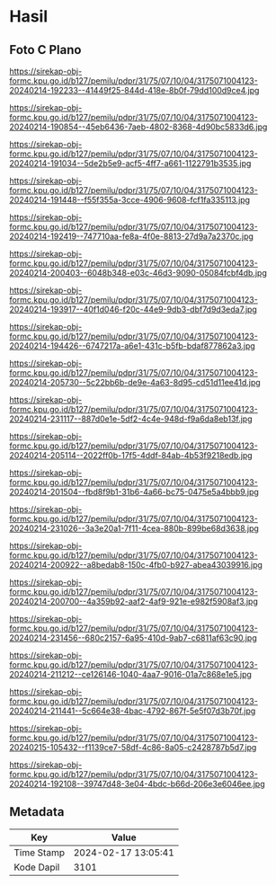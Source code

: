 # Hasil

## Foto C Plano

https://sirekap-obj-formc.kpu.go.id/b127/pemilu/pdpr/31/75/07/10/04/3175071004123-20240214-192233--41449f25-844d-418e-8b0f-79dd100d9ce4.jpg

https://sirekap-obj-formc.kpu.go.id/b127/pemilu/pdpr/31/75/07/10/04/3175071004123-20240214-190854--45eb6436-7aeb-4802-8368-4d90bc5833d6.jpg

https://sirekap-obj-formc.kpu.go.id/b127/pemilu/pdpr/31/75/07/10/04/3175071004123-20240214-191034--5de2b5e9-acf5-4ff7-a661-1122791b3535.jpg

https://sirekap-obj-formc.kpu.go.id/b127/pemilu/pdpr/31/75/07/10/04/3175071004123-20240214-191448--f55f355a-3cce-4906-9608-fcf1fa335113.jpg

https://sirekap-obj-formc.kpu.go.id/b127/pemilu/pdpr/31/75/07/10/04/3175071004123-20240214-192419--747710aa-fe8a-4f0e-8813-27d9a7a2370c.jpg

https://sirekap-obj-formc.kpu.go.id/b127/pemilu/pdpr/31/75/07/10/04/3175071004123-20240214-200403--6048b348-e03c-46d3-9090-05084fcbf4db.jpg

https://sirekap-obj-formc.kpu.go.id/b127/pemilu/pdpr/31/75/07/10/04/3175071004123-20240214-193917--40f1d046-f20c-44e9-9db3-dbf7d9d3eda7.jpg

https://sirekap-obj-formc.kpu.go.id/b127/pemilu/pdpr/31/75/07/10/04/3175071004123-20240214-194426--6747217a-a6e1-431c-b5fb-bdaf877862a3.jpg

https://sirekap-obj-formc.kpu.go.id/b127/pemilu/pdpr/31/75/07/10/04/3175071004123-20240214-205730--5c22bb6b-de9e-4a63-8d95-cd51d11ee41d.jpg

https://sirekap-obj-formc.kpu.go.id/b127/pemilu/pdpr/31/75/07/10/04/3175071004123-20240214-231117--887d0e1e-5df2-4c4e-948d-f9a6da8eb13f.jpg

https://sirekap-obj-formc.kpu.go.id/b127/pemilu/pdpr/31/75/07/10/04/3175071004123-20240214-205114--2022ff0b-17f5-4ddf-84ab-4b53f9218edb.jpg

https://sirekap-obj-formc.kpu.go.id/b127/pemilu/pdpr/31/75/07/10/04/3175071004123-20240214-201504--fbd8f9b1-31b6-4a66-bc75-0475e5a4bbb9.jpg

https://sirekap-obj-formc.kpu.go.id/b127/pemilu/pdpr/31/75/07/10/04/3175071004123-20240214-231026--3a3e20a1-7f11-4cea-880b-899be68d3638.jpg

https://sirekap-obj-formc.kpu.go.id/b127/pemilu/pdpr/31/75/07/10/04/3175071004123-20240214-200922--a8bedab8-150c-4fb0-b927-abea43039916.jpg

https://sirekap-obj-formc.kpu.go.id/b127/pemilu/pdpr/31/75/07/10/04/3175071004123-20240214-200700--4a359b92-aaf2-4af9-921e-e982f5908af3.jpg

https://sirekap-obj-formc.kpu.go.id/b127/pemilu/pdpr/31/75/07/10/04/3175071004123-20240214-231456--680c2157-6a95-410d-9ab7-c6811af63c90.jpg

https://sirekap-obj-formc.kpu.go.id/b127/pemilu/pdpr/31/75/07/10/04/3175071004123-20240214-211212--ce126146-1040-4aa7-9016-01a7c868e1e5.jpg

https://sirekap-obj-formc.kpu.go.id/b127/pemilu/pdpr/31/75/07/10/04/3175071004123-20240214-211441--5c664e38-4bac-4792-867f-5e5f07d3b70f.jpg

https://sirekap-obj-formc.kpu.go.id/b127/pemilu/pdpr/31/75/07/10/04/3175071004123-20240215-105432--f1139ce7-58df-4c86-8a05-c2428787b5d7.jpg

https://sirekap-obj-formc.kpu.go.id/b127/pemilu/pdpr/31/75/07/10/04/3175071004123-20240214-192108--39747d48-3e04-4bdc-b66d-206e3e6046ee.jpg


## Metadata

| Key        | Value               |
| ---------- | ------------------- |
| Time Stamp | 2024-02-17 13:05:41 |
| Kode Dapil | 3101                |



